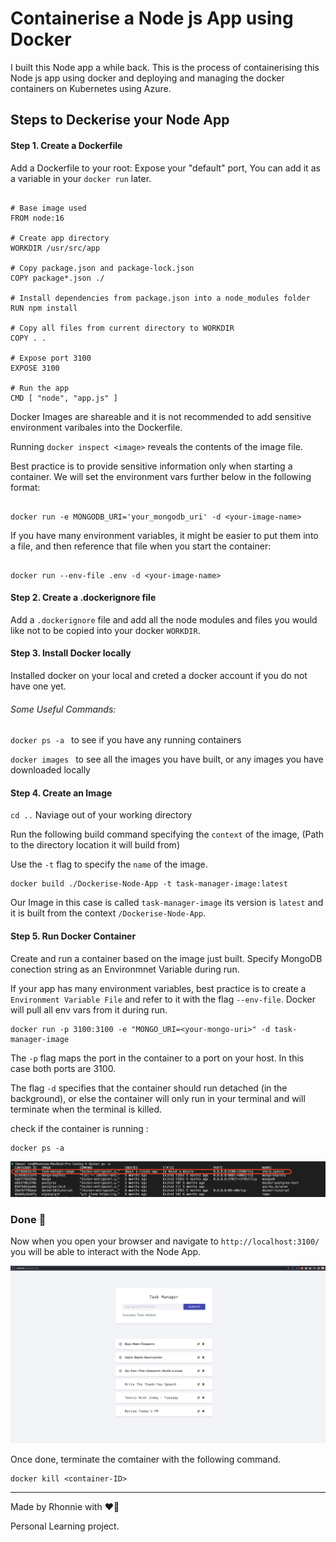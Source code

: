 # Containerise a Node js App using Docker

I built this Node app a while back. This is the process of containerising this
Node js app using docker and deploying and managing the docker containers on
Kubernetes using Azure.

## Steps to Deckerise your Node App

#### Step 1. Create a Dockerfile

Add a Dockerfile to your root: Expose your "default" port, You can add it as a
variable in your `docker run` later.

```

# Base image used
FROM node:16

# Create app directory
WORKDIR /usr/src/app

# Copy package.json and package-lock.json
COPY package*.json ./

# Install dependencies from package.json into a node_modules folder
RUN npm install

# Copy all files from current directory to WORKDIR
COPY . .

# Expose port 3100
EXPOSE 3100

# Run the app
CMD [ "node", "app.js" ]

```

Docker Images are shareable and it is not recommended to add sensitive
environment varibales into the Dockerfile.

Running `docker inspect <image>` reveals the contents of the image file.

Best practice is to provide sensitive information only when starting a
container. We will set the environment vars further below in the following
format:

```docker

docker run -e MONGODB_URI='your_mongodb_uri' -d <your-image-name>

```

If you have many environment variables, it might be easier to put them into a
file, and then reference that file when you start the container:

```docker

docker run --env-file .env -d <your-image-name>

```

#### Step 2. Create a .dockerignore file

Add a `.dockerignore` file and add all the node modules and files you would like
not to be copied into your docker `WORKDIR`.

#### Step 3. Install Docker locally

Installed docker on your local and creted a docker account if you do not have
one yet.

###### Some Useful Commands:

`docker ps -a ` to see if you have any running containers

`docker images ` to see all the images you have built, or any images you have
downloaded locally

#### Step 4. Create an Image

`cd ..` Naviage out of your working directory

Run the following build command specifying the `context` of the image, (Path to
the directory location it will build from)

Use the `-t` flag to specify the `name` of the image.

```docker
docker build ./Dockerise-Node-App -t task-manager-image:latest
```

Our Image in this case is called `task-manager-image` its version is `latest`
and it is built from the context `/Dockerise-Node-App`.

#### Step 5. Run Docker Container

Create and run a container based on the image just built. Specify MongoDB
conection string as an Environmnet Variable during run.

If your app has many environment variables, best practice is to create a
`Environment Variable File` and refer to it with the flag `--env-file`. Docker
will pull all env vars from it during run.

```docker
docker run -p 3100:3100 -e "MONGO_URI=<your-mongo-uri>" -d task-manager-image
```

The `-p` flag maps the port in the container to a port on your host. In this
case both ports are 3100.

The flag `-d` specifies that the container should run detached (in the
background), or else the container will only run in your terminal and will
terminate when the terminal is killed.

check if the container is running :

```docker
docker ps -a
```

![Running Container](https://github.com/RhonnieAl/Dockerise-Node-App/blob/master/screenshots/Screenshot1.png)

### Done :raised_hands:

Now when you open your browser and navigate to `http://localhost:3100/` you will
be able to interact with the Node App.

![The Node App](https://github.com/RhonnieAl/Dockerise-Node-App/blob/master/screenshots/Screenshot2.png)

Once done, terminate the comtainer with the following command.

```docker
docker kill <container-ID>
```

---

Made by Rhonnie with :heart_on_fire:

Personal Learning project.
